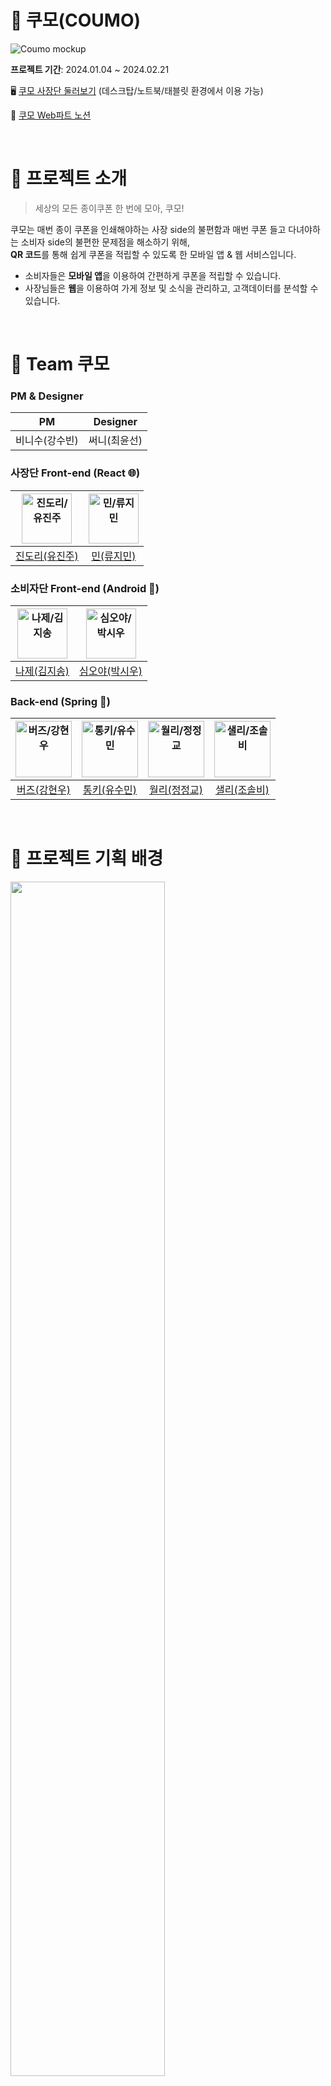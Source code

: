 # 💜 쿠모(COUMO)
![Coumo mockup](https://github.com/UMC-5th-Coumo/Coumo_Web/assets/121474189/f4d8caea-9912-44d8-91b5-580eac97237b)

**프로젝트 기간**: 2024.01.04 ~ 2024.02.21

🖥️ [쿠모 사장단 둘러보기](https://www.coumo.netlify.app/) (데스크탑/노트북/태블릿 환경에서 이용 가능)<br>

📔 [쿠모 Web파트 노션](https://www.notion.so/jimin1020/Web-03a7b74e66884ab2ab160365e9f84459?pvs=4)

<br>

# 💜 프로젝트 소개
> 세상의 모든 종이쿠폰 한 번에 모아, 쿠모!

쿠모는 매번 종이 쿠폰을 인쇄해야하는 사장 side의 불편함과 매번 쿠폰 들고 다녀야하는 소비자 side의 불편한 문제점을 해소하기 위해,<br>
**QR 코드**를 통해 쉽게 쿠폰을 적립할 수 있도록 한 모바일 앱 & 웹 서비스입니다.

- 소비자들은 **모바일 앱**을 이용하여 간편하게 쿠폰을 적립할 수 있습니다.
- 사장님들은 **웹**을 이용하여 가게 정보 및 소식을 관리하고, 고객데이터를 분석할 수 있습니다.

<br>

# 💜 Team 쿠모
### PM & Designer
| PM  | Designer  | 
| :-----: | :-----: |
| 비니수(강수빈) | 써니(최윤선) | 

### 사장단 Front-end (React 🌐)
| <img src="https://avatars.githubusercontent.com/u/102593738?v=4" width=80px alt="진도리/유진주"/>  | <img src="https://avatars.githubusercontent.com/u/121474189?v=4" width=80px alt="민/류지민"/>  | 
| :-----: | :-----: |
| [진도리(유진주)](https://github.com/yyypearl) | [민(류지민)](https://github.com/JIMIN1020)  | 

### 소비자단 Front-end (Android 🤖)
| <img src="https://avatars.githubusercontent.com/u/43240607?v=4" width=80px alt="나제/김지송"/>  | <img src="https://avatars.githubusercontent.com/u/49194469?v=4" width=80px alt="심오야/박시우"/>  | 
| :-----: | :-----: |
| [나제(김지송)](https://github.com/NaZe0320) | [심오야(박시우)](https://github.com/psw9428)  | 

### Back-end (Spring 🌱)
| <img src="https://avatars.githubusercontent.com/u/23547185?v=4" width=90px alt="버즈/강현우"/>  | <img src="https://avatars.githubusercontent.com/u/104756460?v=4" width=90px alt="통키/유수민"/>  | <img src="https://avatars.githubusercontent.com/u/150939763?v=4" width=90px alt="월리/정정교"/>  | <img src="https://avatars.githubusercontent.com/u/96732525?v=4" width=90px alt="샐리/조솔비"/>  |
| :-----: | :-----: | :-----: | :-----: |
| [버즈(강현우)](https://github.com/khwoowoo) | [통키(유수민)](https://github.com/proysm)  | [월리(정정교)](https://github.com/junggyo1020) | [샐리(조솔비)](https://github.com/chosolbee) |

<br>

# 💜 프로젝트 기획 배경
<img src="https://github.com/UMC-5th-Coumo/server/assets/23547185/31040644-c77f-4783-8320-2a56bab3851e" width="70%" />
<img src="https://github.com/UMC-5th-Coumo/server/assets/23547185/ecf8c0fc-a6e2-48fb-aed1-18fac626d56b" width="70%" />
<img src="https://github.com/UMC-5th-Coumo/server/assets/23547185/5981cd35-39a2-4e2e-b3e7-c92b149c302b" width="70%" />
<img src="https://github.com/UMC-5th-Coumo/server/assets/23547185/b90f63bd-0460-417c-b4e5-d3e7b53944d1" width="70%" />

<br>

# 💜 사장단 Web 핵심 기능
### 📍 홈화면
- 매장정보와 대표 쿠폰, 이번달 통계를 한 눈에 확인할 수 있습니다.
<img src="https://github.com/UMC-5th-Coumo/Coumo_Web/assets/121474189/f4a3738d-a01f-4b68-a15f-4431872e1011" width="70%" />

<br>

### 📍 매장관리
- 매장에 대한 기본 정보(매장명, 위치, 영업시간)을 수정할 수 있습니다.
- 소비자용 앱에 나타날 매장 대표이미지, 메뉴/상품 정보를 관리할 수 있습니다.
<img src="https://github.com/UMC-5th-Coumo/Coumo_Web/assets/121474189/7af75c77-a94b-428e-b393-7a9bd424bcc7" width="70%" />

<br>

### 📍 동네소식
- 신메뉴, 노쇼/빈자리, 이벤트 소식을 알릴 수 있습니다.
- 당일 발생한 노쇼/빈자리 소식을 소비자들에게 알려 매출을 극대화할 수 있습니다.
<img src="https://github.com/UMC-5th-Coumo/Coumo_Web/assets/121474189/189f9636-9e73-465e-a84f-801769099d08" width="70%" />

<br>

### 📍 쿠폰관리
- 쿠폰을 직접 커스터마이징할 수 있습니다.
- 우리 가게만의 특색을 표현하는 쿠폰을 가지고 싶다면, 쿠폰 디자인 서비스를 신청할 수 있습니다.
  
<img src="https://github.com/UMC-5th-Coumo/Coumo_Web/assets/121474189/2e903f35-50fb-479f-afb7-1bc283f1a926" width="50%" /><img src="https://github.com/UMC-5th-Coumo/Coumo_Web/assets/121474189/123e2a14-be9a-4bba-b3c4-31b8296677ee" width="50%" />

<br>

### 📍 고객 데이터 관리
- 고객 리스트를 통해 단골고객, 신규고객을 확인할 수 있습니다.
- 요일별, 시간대별, 인구통계별 방문분석을 제공합니다.
- 월간레포트로 이번 달 우리 가게의 통계를 확인할 수 있습니다.

<img src="https://github.com/UMC-5th-Coumo/Coumo_Web/assets/121474189/e97aec4d-1fa9-41f7-8e8d-5bed5d6007df" width="50%" /><img src="https://github.com/UMC-5th-Coumo/Coumo_Web/assets/121474189/cd4e4a74-c736-45eb-83e1-904b3b7e0ac2" width="50%" />

<br>

# 💜 Web 기술 스택 및 구조
<img width="928" alt="coumo stack" src="https://github.com/UMC-5th-Coumo/Coumo_Web/assets/121474189/1217556f-984a-464b-a16d-dfc20e64ff01">

<br>


# 💜 수익 구조
![0011](https://github.com/UMC-5th-Coumo/server/assets/23547185/f88f19e8-3f5f-4dfb-bbdc-dc1ddb86b90e)

<br>

